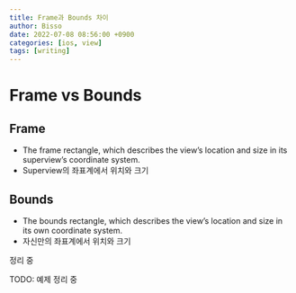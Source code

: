 ```yaml
---
title: Frame과 Bounds 차이
author: Bisso
date: 2022-07-08 08:56:00 +0900
categories: [ios, view]
tags: [writing]
---
```


# Frame vs Bounds

## Frame

- The frame rectangle, which describes the view’s location and size in its superview’s coordinate system.
- Superview의 좌표계에서 위치와 크기

## Bounds

- The bounds rectangle, which describes the view’s location and size in its own coordinate system.
- 자신만의 좌표계에서 위치와 크기

정리 중

TODO: 예제 정리 중